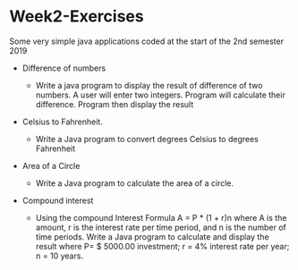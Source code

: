# Week2-Exercises
Some very simple java applications coded at the start of the 2nd semester 2019 

* Difference of numbers
    * Write a java program to display the result of difference of two numbers. 
    A user will enter two integers. Program will calculate their difference. 
    Program then display the result
    
* Celsius to Fahrenheit.
    * Write a Java program to convert degrees Celsius to degrees Fahrenheit

* Area of a Circle
  * Write a Java program to calculate the area of a circle.
  
* Compound interest
  * Using the compound Interest Formula A = P * (1 + r)n where A is the amount, r is the interest rate per time period, and n is the
    number of time periods. Write a Java program to calculate and display the result where P= $ 5000.00 investment; r = 4% interest rate per year; n = 10 years.
    

